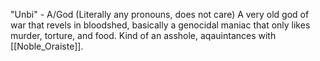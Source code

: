 "Unbi" - A/God (Literally any pronouns, does not care)
A very old god of war that revels in bloodshed, basically a genocidal maniac that only likes murder, torture, and food. Kind of an asshole, aqauintances with [[Noble_Oraiste]].